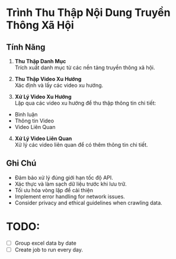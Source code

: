 # Trình Thu Thập Nội Dung Truyền Thông Xã Hội

## Tính Năng
1. **Thu Thập Danh Mục**  
  Trích xuất danh mục từ các nền tảng truyền thông xã hội.

2. **Thu Thập Video Xu Hướng**  
  Xác định và lấy các video xu hướng.

3. **Xử Lý Video Xu Hướng**  
  Lặp qua các video xu hướng để thu thập thông tin chi tiết:
  - Bình luận
  - Thông tin Video
  - Video Liên Quan

4. **Xử Lý Video Liên Quan**  
  Xử lý các video liên quan để có thêm thông tin chi tiết.

## Ghi Chú
- Đảm bảo xử lý đúng giới hạn tốc độ API.
- Xác thực và làm sạch dữ liệu trước khi lưu trữ.
- Tối ưu hóa vòng lặp để cải thiện
- Implement error handling for network issues.
- Consider privacy and ethical guidelines when crawling data.

# TODO:
- [ ] Group excel data by date
- [ ] Create job to run every day.